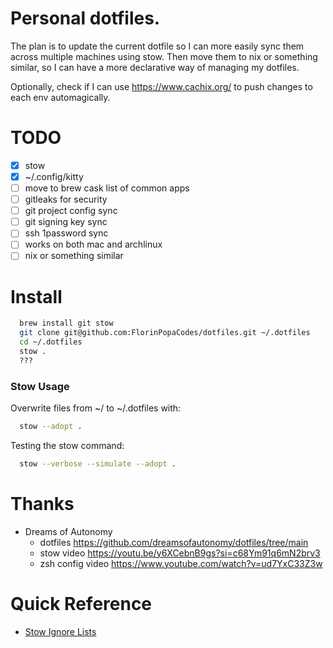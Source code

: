 # Personal dotfiles.

The plan is to update the current dotfile so I can more easily sync them across multiple machines using stow. Then move them to nix or something similar, so I can have a more declarative way of managing my dotfiles.

Optionally, check if I can use https://www.cachix.org/ to push changes to each env automagically.

# TODO

- [x] stow
- [x] ~/.config/kitty
- [ ] move to brew cask list of common apps
- [ ] gitleaks for security
- [ ] git project config sync
- [ ] git signing key sync
- [ ] ssh 1password sync
- [ ] works on both mac and archlinux
- [ ] nix or something similar

# Install

```zsh
  brew install git stow
  git clone git@github.com:FlorinPopaCodes/dotfiles.git ~/.dotfiles
  cd ~/.dotfiles
  stow .
  ???
```

### Stow Usage

Overwrite files from ~/ to ~/.dotfiles with:

```zsh
  stow --adopt .
```

Testing the stow command:

```zsh
  stow --verbose --simulate --adopt .
```

# Thanks

- Dreams of Autonomy
  - dotfiles https://github.com/dreamsofautonomy/dotfiles/tree/main
  - stow video https://youtu.be/y6XCebnB9gs?si=c68Ym91q6mN2brv3
  - zsh config video https://www.youtube.com/watch?v=ud7YxC33Z3w

# Quick Reference

- [Stow Ignore Lists](https://www.gnu.org/software/stow/manual/stow.html#Types-And-Syntax-Of-Ignore-Lists)
